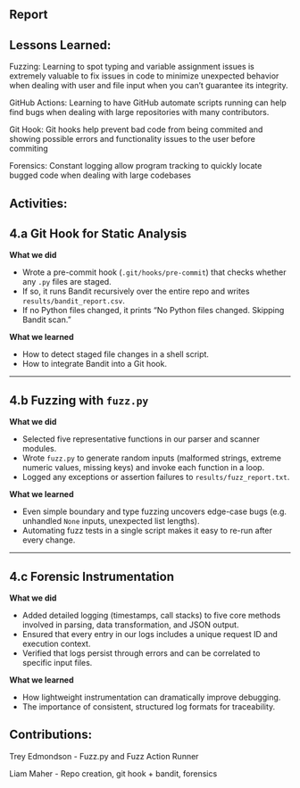 Report
------

Lessons Learned:
--
Fuzzing: Learning to spot typing and variable assignment issues is extremely valuable to fix issues in code to minimize unexpected behavior when dealing with user and file input when you can’t guarantee  its integrity.

GitHub Actions: Learning to have GitHub automate scripts running can help find bugs when dealing with large repositories with many contributors.

Git Hook: Git hooks help prevent bad code from being commited and showing possible errors and functionality issues to the user before commiting

Forensics: Constant logging allow program tracking to quickly locate bugged code when dealing with large codebases

Activities:
----------
## 4.a Git Hook for Static Analysis  
**What we did**  
- Wrote a pre-commit hook (`.git/hooks/pre-commit`) that checks whether any `.py` files are staged.  
- If so, it runs Bandit recursively over the entire repo and writes `results/bandit_report.csv`.  
- If no Python files changed, it prints “No Python files changed. Skipping Bandit scan.”  

**What we learned**  
- How to detect staged file changes in a shell script.  
- How to integrate Bandit into a Git hook.  

---

## 4.b Fuzzing with `fuzz.py`  
**What we did**  
- Selected five representative functions in our parser and scanner modules.  
- Wrote `fuzz.py` to generate random inputs (malformed strings, extreme numeric values, missing keys) and invoke each function in a loop.  
- Logged any exceptions or assertion failures to `results/fuzz_report.txt`.  

**What we learned**  
- Even simple boundary and type fuzzing uncovers edge-case bugs (e.g. unhandled `None` inputs, unexpected list lengths).  
- Automating fuzz tests in a single script makes it easy to re-run after every change.  

---

## 4.c Forensic Instrumentation  
**What we did**  
- Added detailed logging (timestamps, call stacks) to five core methods involved in parsing, data transformation, and JSON output.  
- Ensured that every entry in our logs includes a unique request ID and execution context.  
- Verified that logs persist through errors and can be correlated to specific input files.  

**What we learned**  
- How lightweight instrumentation can dramatically improve debugging.  
- The importance of consistent, structured log formats for traceability.  



Contributions:
-------------
Trey Edmondson - Fuzz.py and Fuzz Action Runner

Liam Maher - Repo creation, git hook + bandit, forensics
